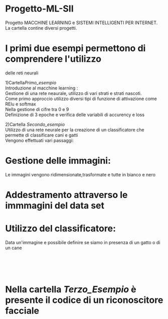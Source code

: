 # Progetto-ML-SII
Progetto MACCHINE LEARNING
e SISTEMI INTELLIGENTI PER INTERNET.
La cartella contine diversi progetti. </br>

# I primi due esempi permettono di comprendere l'utilizzo </br>
delle reti neurali</br>



1)Cartella*Primo_esempio*</br>
Introduzione al macchine learning :</br>
Gestione di una rete neaurale, utilizzo di vari strati e strati nascoti.</br>
Come primo approccio utilizzo diversi tipi di funzione di attivazione come RElu e softmax</br>
Nella gestione di cifre tra 0 e 9</br>
Definizione di 3 epoche e verifica delle variabili di accurency e loss</br>

2)Cartella *Secondo_esempio*</br>
Utilizzo di una rete neurale per la creazione di un classificatore
che permette di classificare cani e gatti </br> 
Vengono effettuati vari passaggi:</br>
# Gestione delle immagini:</br>
Le immagini vengono ridimensionate,trasformate e tutte in bianco e nero
# Addestramento attraverso le immmagini del data set</br>
# Utilizzo del classificatore: </br>
Data un'immagine e possibile definire se siamo in presenza di un gatto o di un cane
</br>
</br></br></br></br>
# Nella cartella *Terzo_Esempio* è presente il codice di un riconoscitore facciale 
